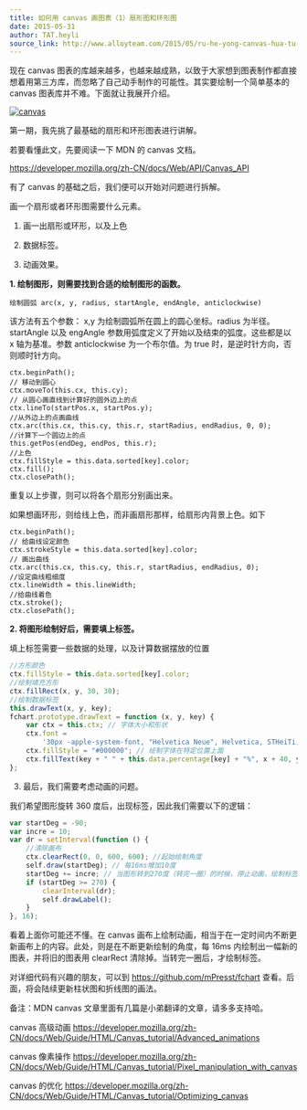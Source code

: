 ```yaml
---
title: 如何用 canvas 画图表（1）扇形图和环形图
date: 2015-05-31
author: TAT.heyli
source_link: http://www.alloyteam.com/2015/05/ru-he-yong-canvas-hua-tu-biao-1-shan-xing-tu-he-huan-xing-tu/
---
```


<!-- {% raw %} - for jekyll -->

现在 canvas 图表的库越来越多，也越来越成熟，以致于大家想到图表制作都直接想着用第三方库，而忽略了自己动手制作的可能性。其实要绘制一个简单基本的 canvas 图表库并不难。下面就让我展开介绍。

[![canvas](http://www.alloyteam.com/wp-content/uploads/2015/05/canvas.jpg)](http://www.alloyteam.com/wp-content/uploads/2015/05/canvas.jpg)

第一期，我先挑了最基础的扇形和环形图表进行讲解。

若要看懂此文，先要阅读一下 MDN 的 canvas 文档。

<https://developer.mozilla.org/zh-CN/docs/Web/API/Canvas_API>

有了 canvas 的基础之后，我们便可以开始对问题进行拆解。

画一个扇形或者环形图需要什么元素。

1. 画一出扇形或环形，以及上色

2. 数据标签。

3. 动画效果。

**1. 绘制图形，则需要找到合适的绘制图形的函数。**

    绘制圆弧 arc(x, y, radius, startAngle, endAngle, anticlockwise)

该方法有五个参数： x,y 为绘制圆弧所在圆上的圆心坐标。radius 为半径。startAngle 以及 engAngle 参数用弧度定义了开始以及结束的弧度。这些都是以 x 轴为基准。参数 anticlockwise 为一个布尔值。为 true 时，是逆时针方向，否则顺时针方向。

    ctx.beginPath();
    // 移动到圆心
    ctx.moveTo(this.cx, this.cy);
    // 从圆心画直线到计算好的圆外边上的点
    ctx.lineTo(startPos.x, startPos.y);
    //从外边上的点画曲线
    ctx.arc(this.cx, this.cy, this.r, startRadius, endRadius, 0, 0);
    //计算下一个圆边上的点
    this.getPos(endDeg, endPos, this.r);
    //上色
    ctx.fillStyle = this.data.sorted[key].color;
    ctx.fill();
    ctx.closePath();

重复以上步骤，则可以将各个扇形分别画出来。

如果想画环形，则给线上色，而非画扇形那样，给扇形内背景上色。如下

    ctx.beginPath();
    // 给曲线设定颜色
    ctx.strokeStyle = this.data.sorted[key].color;
    // 画出曲线
    ctx.arc(this.cx, this.cy, this.r, startRadius, endRadius, 0);
    //设定曲线粗细度
    ctx.lineWidth = this.lineWidth;
    //给曲线着色
    ctx.stroke();
    ctx.closePath();

**2. 将图形绘制好后，需要填上标签。**

填上标签需要一些数据的处理，以及计算数据摆放的位置

```javascript
//方形颜色
ctx.fillStyle = this.data.sorted[key].color;
//绘制填充方形
ctx.fillRect(x, y, 30, 30);
//绘制数据标签
this.drawText(x, y, key);
fchart.prototype.drawText = function (x, y, key) {
    var ctx = this.ctx; // 字体大小和形状
    ctx.font =
        '30px -apple-system-font, "Helvetica Neue", Helvetica, STHeiTi, sans-serif'; // 字体颜色
    ctx.fillStyle = "#000000"; // 绘制字体在特定位置上面
    ctx.fillText(key + " " + this.data.percentage[key] + "%", x + 40, y + 25);
};
```

3. 最后，我们需要考虑动画的问题。

我们希望图形旋转 360 度后，出现标签，因此我们需要以下的逻辑：

```javascript
var startDeg = -90;
var incre = 10;
var dr = setInterval(function () {
    //清除画布
    ctx.clearRect(0, 0, 600, 600); //起始绘制角度
    self.draw(startDeg); // 每16ms增加10度
    startDeg += incre; // 当图形转到270度（转完一圈）的时候，停止动画，绘制标签
    if (startDeg >= 270) {
        clearInterval(dr);
        self.drawLabel();
    }
}, 16);
```

看着上面你可能还不懂。在 canvas 画布上绘制动画，相当于在一定时间内不断更新画布上的内容。此处，则是在不断更新绘制的角度，每 16ms 内绘制出一幅新的图表，并将旧的图表用 clearRect 清除掉。当转完一圈后，才绘制标签。

对详细代码有兴趣的朋友，可以到 <https://github.com/mPresst/fchart> 查看。后面，将会陆续更新柱状图和折线图的画法。

备注：MDN canvas 文章里面有几篇是小弟翻译的文章，请多多支持哈。

canvas 高级动画 <https://developer.mozilla.org/zh-CN/docs/Web/Guide/HTML/Canvas_tutorial/Advanced_animations>

canvas 像素操作 <https://developer.mozilla.org/zh-CN/docs/Web/Guide/HTML/Canvas_tutorial/Pixel_manipulation_with_canvas>

canvas 的优化 <https://developer.mozilla.org/zh-CN/docs/Web/Guide/HTML/Canvas_tutorial/Optimizing_canvas>


<!-- {% endraw %} - for jekyll -->